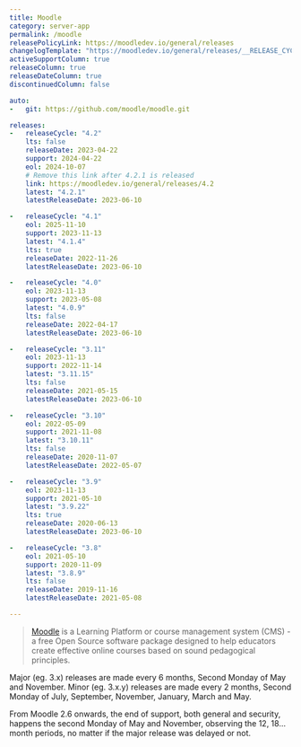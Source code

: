 ```yaml
---
title: Moodle
category: server-app
permalink: /moodle
releasePolicyLink: https://moodledev.io/general/releases
changelogTemplate: "https://moodledev.io/general/releases/__RELEASE_CYCLE__/__LATEST__"
activeSupportColumn: true
releaseColumn: true
releaseDateColumn: true
discontinuedColumn: false

auto:
-   git: https://github.com/moodle/moodle.git

releases:
-   releaseCycle: "4.2"
    lts: false
    releaseDate: 2023-04-22
    support: 2024-04-22
    eol: 2024-10-07
    # Remove this link after 4.2.1 is released
    link: https://moodledev.io/general/releases/4.2
    latest: "4.2.1"
    latestReleaseDate: 2023-06-10

-   releaseCycle: "4.1"
    eol: 2025-11-10
    support: 2023-11-13
    latest: "4.1.4"
    lts: true
    releaseDate: 2022-11-26
    latestReleaseDate: 2023-06-10

-   releaseCycle: "4.0"
    eol: 2023-11-13
    support: 2023-05-08
    latest: "4.0.9"
    lts: false
    releaseDate: 2022-04-17
    latestReleaseDate: 2023-06-10

-   releaseCycle: "3.11"
    eol: 2023-11-13
    support: 2022-11-14
    latest: "3.11.15"
    lts: false
    releaseDate: 2021-05-15
    latestReleaseDate: 2023-06-10

-   releaseCycle: "3.10"
    eol: 2022-05-09
    support: 2021-11-08
    latest: "3.10.11"
    lts: false
    releaseDate: 2020-11-07
    latestReleaseDate: 2022-05-07

-   releaseCycle: "3.9"
    eol: 2023-11-13
    support: 2021-05-10
    latest: "3.9.22"
    lts: true
    releaseDate: 2020-06-13
    latestReleaseDate: 2023-06-10

-   releaseCycle: "3.8"
    eol: 2021-05-10
    support: 2020-11-09
    latest: "3.8.9"
    lts: false
    releaseDate: 2019-11-16
    latestReleaseDate: 2021-05-08

---
```


> [Moodle](https://moodle.org/) is a Learning Platform or course management system (CMS) - a free Open Source software package designed to help educators create effective online courses based on sound pedagogical principles.

Major (eg. 3.x) releases are made every 6 months, Second Monday of May and November. Minor (eg. 3.x.y) releases are made every 2 months, Second Monday of July, September, November, January, March and May.

From Moodle 2.6 onwards, the end of support, both general and security, happens the second Monday of May and November, observing the 12, 18... month periods, no matter if the major release was delayed or not.
